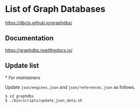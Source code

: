 # List of Graph Databases

https://dbcls.github.io/graphdbs/

## Documentation

https://graphdbs.readthedocs.io/

## Update list
\* *For maintainers*

Update `json/engines.json` and `json/references.json` as follows.
```
$ cd graphdbs
$ ./bin/scripts/update_json_data.sh
```
